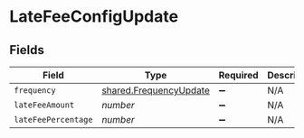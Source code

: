 # LateFeeConfigUpdate


## Fields

| Field                                                            | Type                                                             | Required                                                         | Description                                                      |
| ---------------------------------------------------------------- | ---------------------------------------------------------------- | ---------------------------------------------------------------- | ---------------------------------------------------------------- |
| `frequency`                                                      | [shared.FrequencyUpdate](../../models/shared/frequencyupdate.md) | :heavy_minus_sign:                                               | N/A                                                              |
| `lateFeeAmount`                                                  | *number*                                                         | :heavy_minus_sign:                                               | N/A                                                              |
| `lateFeePercentage`                                              | *number*                                                         | :heavy_minus_sign:                                               | N/A                                                              |
